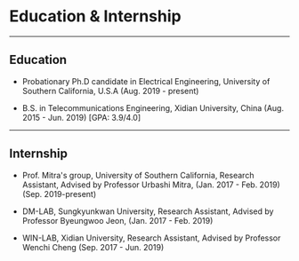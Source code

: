 ---
---

# Education & Internship

***

## Education

* Probationary Ph.D candidate in Electrical Engineering, University of Southern California, U.S.A (Aug. 2019 - present)

* B.S. in Telecommunications Engineering, Xidian University, China (Aug. 2015 - Jun. 2019)   [GPA: 3.9/4.0]
&nbsp;

***

## Internship

* Prof. Mitra's group, University of Southern California, Research Assistant, Advised by Professor Urbashi Mitra, (Jan. 2017 - Feb. 2019) (Sep. 2019-present) 

* DM-LAB, Sungkyunkwan University, Research Assistant, Advised by Professor Byeungwoo Jeon, (Jan. 2017 - Feb. 2019)

* WIN-LAB, Xidian University, Research Assistant, Advised by Professor Wenchi Cheng (Sep. 2017 - Jun. 2019)
